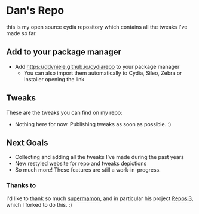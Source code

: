# Dan's Repo
this is my open source cydia repository which contains all the tweaks I've made so far.

## Add to your package manager
- Add https://ddvniele.github.io/cydiarepo to your package manager
  - You can also import them automatically to Cydia, Sileo, Zebra or Installer opening the link

## Tweaks
These are the tweaks you can find on my repo:
- Nothing here for now. Publishing tweaks as soon as possible. :)

## Next Goals
- Collecting and adding all the tweaks I've made during the past years
- New restyled website for repo and tweaks depictions
- So much more! These features are still a work-in-progress.

### Thanks to
I'd like to thank so much [supermamon](https://github.com/supermamon/), and in particular his project [Reposi3](https://github.com/supermamon/Reposi3), which I forked to do this. :)
